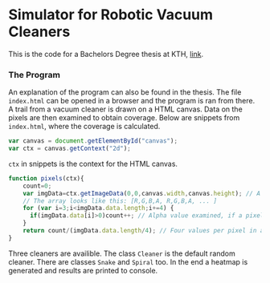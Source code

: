 # Simulator for Robotic Vacuum Cleaners 

This is the code for a Bachelors Degree thesis at KTH, [link](http://urn.kb.se/resolve?urn=urn:nbn:se:kth:diva-229771). 

### The Program
An explanation of the program can also be found in the thesis. The file `index.html` can be opened in a browser and the program is ran from there. A trail from a vacuum cleaner is drawn on a HTML canvas. Data on the pixels are then examined to obtain coverage. Below are snippets from `index.html`, where the coverage is calculated. 


```javascript
var canvas = document.getElementById("canvas");
var ctx = canvas.getContext("2d");
```
`ctx` in snippets is the context for the HTML canvas. 
```javascript
function pixels(ctx){
    count=0;
    var imgData=ctx.getImageData(0,0,canvas.width,canvas.height); // A long array, four values per pixel (R,G,B,A)
    // The array looks like this: [R,G,B,A, R,G,B,A, ... ]
    for (var i=3;i<imgData.data.length;i+=4) {
      if(imgData.data[i]>0)count++; // Alpha value examined, if a pixel colored (covered) it's greater than zero
    }
    return count/(imgData.data.length/4); // Four values per pixel in array, (imgData.data.length/4) pixels. 
}
```

Three cleaners are availible. The class `Cleaner` is the default random cleaner. There are classes `Snake` and `Spiral` too. In the end a heatmap is generated and results are printed to console. 
